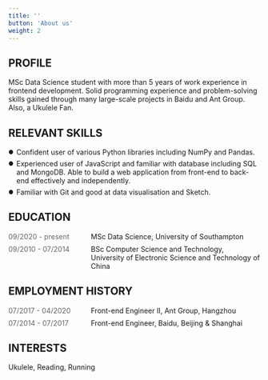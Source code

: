 ```yaml
---
title: ''
button: 'About us'
weight: 2
---
```


## PROFILE

MSc Data Science student with more than 5 years of work experience in frontend development. Solid programming experience and problem-solving skills gained through many large-scale projects in Baidu and Ant Group. Also, a Ukulele Fan.

<style>
.timeline p {
  margin: 0;
}
.timeline .time {
  margin-right: 32px;
  color: rgba(0,0,0,0.6);
  min-width: 133px;
}
.timeline {
  display: flex;
  justify-content: flex-start;
  align-items: flex-start;
}
.timeline+.timeline {
  margin-top: 8px;
}

ul, li, ol {
  margin: 0;
  padding: 0;
}
li {
  list-style: none;
}
.bullet li {
  position: relative;
  margin-bottom: 6px;
  margin-top: 6px;
  margin-left: 16px;
}
.bullet li a {
  color: #000;
  text-decoration: none;
}
.bullet li::before {
  content: '\25CF\0020';
  font-size: .8em;
  position: absolute;
  left: -16px;
  top: 2px;
}
</style>

## RELEVANT SKILLS

<section class="skill">
<ul class="bullet">
  <li>
    Confident user of various Python libraries including NumPy and Pandas.
  </li>

  <li>
  Experienced user of JavaScript and familiar with database including SQL and MongoDB. Able to build a web application from front-end to back-end effectively and independently.
  </li>

  <li>
    Familiar with Git and good at data visualisation and Sketch.
  </li>
</ul>
</section>

## EDUCATION

<section class="edu">
<div class="timeline edu-item">
  <p class="time">09/2020 - present</p>
  <div class="edu-right">
    <p class="degree">MSc Data Science, University of Southampton</p>
  </div>
</div>


<div class="timeline edu-item">
  <p class="time">09/2010 - 07/2014</p>
  <div class="edu-right">
    <p class="degree">BSc Computer Science and Technology, </p>
    <p class="uni">University of Electronic Science and Technology of China</p>
  </div>
</div>
</section>

## EMPLOYMENT HISTORY
<section>
<div class="timeline work-item">
  <p class="time">07/2017 - 04/2020</p>
  <p class="work-title">Front-end Engineer II, Ant Group, Hangzhou</p>
</div>
<div class="timeline work-item">
  <p class="time">07/2014 - 07/2017</p>
  <p class="work-title">Front-end Engineer, Baidu, Beijing & Shanghai</p>
</div>
</section>

## INTERESTS

Ukulele, Reading, Running
